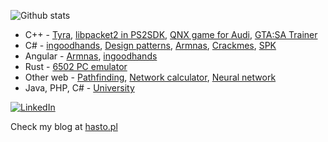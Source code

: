 ![Github stats](https://github-readme-stats.vercel.app/api?username=h4570&show_icons=true&theme=radical&include_all_commits=true&count_private=true&test=1)  
- C++ - [Tyra](https://github.com/h4570/tyra), [libpacket2 in PS2SDK](https://github.com/ps2dev/ps2sdk/commit/f870e2d4127d3b06fe6acd19025aba9eaa254edc), [QNX game for Audi](https://github.com/h4570/qnx-audi), [GTA:SA Trainer](https://github.com/h4570/gtasa-internal-trainer)  
- C# - [ingoodhands](https://github.com/PJATK-SPK/ingoodhands), [Design patterns](https://github.com/h4570/design-patterns), [Armnas](https://github.com/h4570/armnas), [Crackmes](https://github.com/h4570/crackmes/tree/main), [SPK](https://github.com/PJATK-SPK/spk)  
- Angular - [Armnas](https://github.com/h4570/armnas), [ingoodhands](https://github.com/PJATK-SPK/ingoodhands)
- Rust - [6502 PC emulator](https://github.com/h4570/6502-system)
- Other web - [Pathfinding](https://github.com/h4570/pathfinding), [Network calculator](https://github.com/h4570/network-calculator), [Neural network](https://github.com/h4570/p5-neural-network)  
- Java, PHP, C# - [University](https://github.com/h4570/university)
   
[![LinkedIn][linkedin-shield]][linkedin-url]  

[linkedin-shield]: https://img.shields.io/badge/-LinkedIn-black.svg?style=flat-square&logo=linkedin&colorB=555  
[linkedin-url]: https://linkedin.com/in/sandro-sobczyński-28820b15a/  

Check my blog at <a href="https://hasto.pl">hasto.pl</a>  
